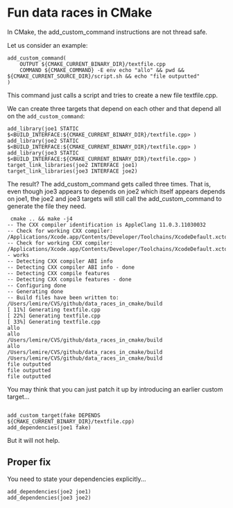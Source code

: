 # Fun data races in CMake


In CMake, the add_custom_command instructions are not thread safe.

Let us consider an example:

```
add_custom_command(
    OUTPUT ${CMAKE_CURRENT_BINARY_DIR}/textfile.cpp
    COMMAND ${CMAKE_COMMAND} -E env echo "allo" && pwd && ${CMAKE_CURRENT_SOURCE_DIR}/script.sh && echo "file outputted"
)
```

This command just calls a script and tries to create a new file textfile.cpp.

We can create three targets that depend on each other and that depend all on the `add_custom_command`:

```
add_library(joe1 STATIC $<BUILD_INTERFACE:${CMAKE_CURRENT_BINARY_DIR}/textfile.cpp> )
add_library(joe2 STATIC $<BUILD_INTERFACE:${CMAKE_CURRENT_BINARY_DIR}/textfile.cpp> )
add_library(joe3 STATIC $<BUILD_INTERFACE:${CMAKE_CURRENT_BINARY_DIR}/textfile.cpp> )
target_link_libraries(joe2 INTERFACE joe1)
target_link_libraries(joe3 INTERFACE joe2)
```

The result? The add_custom_command gets called three times. That is, even though joe3 appears to depends on joe2 which itself appears depends on joe1, the joe2 and joe3 targets will still call the add_custom_command to generate the file they need.

```
 cmake .. && make -j4
-- The CXX compiler identification is AppleClang 11.0.3.11030032
-- Check for working CXX compiler: /Applications/Xcode.app/Contents/Developer/Toolchains/XcodeDefault.xctoolchain/usr/bin/c++
-- Check for working CXX compiler: /Applications/Xcode.app/Contents/Developer/Toolchains/XcodeDefault.xctoolchain/usr/bin/c++ - works
-- Detecting CXX compiler ABI info
-- Detecting CXX compiler ABI info - done
-- Detecting CXX compile features
-- Detecting CXX compile features - done
-- Configuring done
-- Generating done
-- Build files have been written to: /Users/lemire/CVS/github/data_races_in_cmake/build
[ 11%] Generating textfile.cpp
[ 22%] Generating textfile.cpp
[ 33%] Generating textfile.cpp
allo
allo
/Users/lemire/CVS/github/data_races_in_cmake/build
allo
/Users/lemire/CVS/github/data_races_in_cmake/build
/Users/lemire/CVS/github/data_races_in_cmake/build
file outputted
file outputted
file outputted
```




You may think that you can just patch it up by introducing an earlier custom target...

```

add_custom_target(fake DEPENDS ${CMAKE_CURRENT_BINARY_DIR}/textfile.cpp)
add_dependencies(joe1 fake)
```

But it will not help.


## Proper fix

You need to state your dependencies explicitly...
```
add_dependencies(joe2 joe1)
add_dependencies(joe3 joe2)
```
